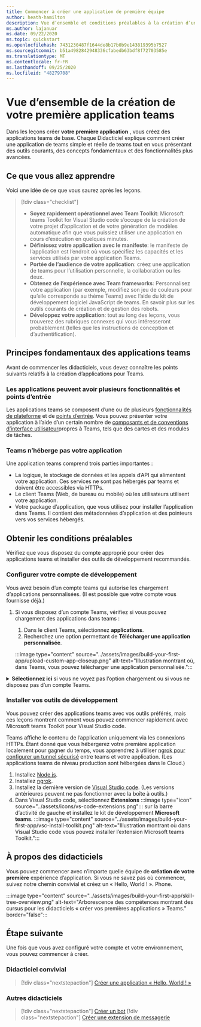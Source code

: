 ```yaml
---
title: Commencer à créer une application de première équipe
author: heath-hamilton
description: Vue d’ensemble et conditions préalables à la création d’une application Microsoft teams
ms.author: lajanuar
ms.date: 09/22/2020
ms.topic: quickstart
ms.openlocfilehash: 7431230487f1644de8b17b0b9e143819395b7527
ms.sourcegitcommit: b51a4982842948336cfabedb63bdf8f72703585e
ms.translationtype: MT
ms.contentlocale: fr-FR
ms.lasthandoff: 09/25/2020
ms.locfileid: "48279708"
---
```

# <a name="build-your-first-teams-app-overview"></a>Vue d’ensemble de la création de votre première application teams

Dans les leçons créer **votre première application** , vous créez des applications teams de base. Chaque Didacticiel explique comment créer une application de teams simple et réelle de teams tout en vous présentant des outils courants, des concepts fondamentaux et des fonctionnalités plus avancées.

## <a name="what-youll-learn"></a>Ce que vous allez apprendre

Voici une idée de ce que vous saurez après les leçons.

> [!div class="checklist"]
  >
  > * **Soyez rapidement opérationnel avec Team Toolkit**: Microsoft teams Toolkit for Visual Studio code s’occupe de la création de votre projet d’application et de votre génération de modèles automatique afin que vous puissiez utiliser une application en cours d’exécution en quelques minutes.
  > * **Définissez votre application avec le manifeste**: le manifeste de l’application est l’endroit où vous spécifiez les capacités et les services utilisés par votre application Teams.
  > * **Portée de l’audience de votre application**: créez une application de teams pour l’utilisation personnelle, la collaboration ou les deux.
  > * **Obtenez de l’expérience avec Team frameworks**: Personnalisez votre application (par exemple, modifiez son jeu de couleurs pour qu’elle corresponde au thème Teams) avec l’aide du kit de développement logiciel JavaScript de teams. En savoir plus sur les outils courants de création et de gestion des robots.
  > * **Développez votre application**: tout au long des leçons, vous trouverez des rubriques connexes qui vous intéresseront probablement (telles que les instructions de conception et d’authentification).

## <a name="teams-app-fundamentals"></a>Principes fondamentaux des applications teams

Avant de commencer les didacticiels, vous devez connaître les points suivants relatifs à la création d’applications pour Teams.

### <a name="apps-can-have-multiple-capabilities-and-entry-points"></a>Les applications peuvent avoir plusieurs fonctionnalités et points d’entrée

Les applications teams se composent d’une ou de plusieurs [fonctionnalités de plateforme](../concepts/capabilities-overview.md) et de [points d’entrée](../concepts/extensibility-points.md). Vous pouvez présenter votre application à l’aide d’un certain nombre de [composants et de conventions d’interface utilisateur](../concepts/extensibility-points.md#ui-components)propres à Teams, tels que des cartes et des modules de tâches.

### <a name="teams-doesnt-host-your-app"></a>Teams n’héberge pas votre application

Une application teams comprend trois parties importantes :

* La logique, le stockage de données et les appels d’API qui alimentent votre application. Ces services ne sont pas hébergés par teams et doivent être accessibles via HTTPs.
* Le client Teams (Web, de bureau ou mobile) où les utilisateurs utilisent votre application.
* Votre package d’application, que vous utilisez pour installer l’application dans Teams. Il contient des métadonnées d’application et des pointeurs vers vos services hébergés.

## <a name="get-prerequisites"></a>Obtenir les conditions préalables

Vérifiez que vous disposez du compte approprié pour créer des applications teams et installer des outils de développement recommandés.

### <a name="set-up-your-development-account"></a>Configurer votre compte de développement

Vous avez besoin d’un compte teams qui autorise les chargement d’applications personnalisées. (Il est possible que votre compte vous fournisse déjà.)

1. Si vous disposez d’un compte Teams, vérifiez si vous pouvez chargement des applications dans teams :
    1. Dans le client Teams, sélectionnez **applications**.
    1. Recherchez une option permettant de **Télécharger une application personnalisée**.

    :::image type="content" source="../assets/images/build-your-first-app/upload-custom-app-closeup.png" alt-text="Illustration montrant où, dans Teams, vous pouvez télécharger une application personnalisée.":::

<!-- markdownlint-disable MD033 -->
<details>

<summary><b>Sélectionnez ici</b> si vous ne voyez pas l’option chargement ou si vous ne disposez pas d’un compte Teams.</summary>

Vous pouvez obtenir un compte de test gratuit teams qui autorise l’application chargement en rejoignant le programme de développement Microsoft 365. (Le processus d’inscription prend environ deux minutes.)

1. Accédez au [programme de développement Microsoft 365](https://developer.microsoft.com/microsoft-365/dev-program).
1. Sélectionnez **rejoindre** et suivez les instructions à l’écran.
1. Lorsque vous accédez à l’écran d’accueil, sélectionnez **configurer l’abonnement E5**.
1. Configurez votre compte d’administrateur. Une fois que vous avez terminé, un écran semblable à celui-ci s’affiche.
:::image type="content" source="../assets/images/build-your-first-app/dev-program-subscription.png" alt-text="Exemple de ce que vous voyez après vous être inscrit au programme pour les développeurs Microsoft 365.":::
1. Connectez-vous à teams à l’aide du compte d’administrateur que vous venez de configurer.
1. Vérifiez si vous disposez maintenant de l’option **Télécharger une application personnalisée** .

</details>

### <a name="install-your-development-tools"></a>Installer vos outils de développement

Vous pouvez créer des applications teams avec vos outils préférés, mais ces leçons montrent comment vous pouvez commencer rapidement avec Microsoft teams Toolkit pour Visual Studio code.

Teams affiche le contenu de l’application uniquement via les connexions HTTPs. Étant donné que vous hébergerez votre première application localement pour gagner du temps, vous apprendrez à utiliser [ngrok pour configurer un tunnel sécurisé](../concepts/build-and-test/debug.md#locally-hosted) entre teams et votre application. (Les applications teams de niveau production sont hébergées dans le Cloud.)

1. Installez [Node.js](https://nodejs.org/en/).
1. Installez [ngrok](https://ngrok.com/download).
1. Installez la dernière version de [Visual Studio code](https://code.visualstudio.com/download). (Les versions antérieures peuvent ne pas fonctionner avec la boîte à outils.)
1. Dans Visual Studio code, sélectionnez **Extensions** :::image type="icon" source="../assets/icons/vs-code-extensions.png"::: sur la barre d’activité de gauche et installez le kit de développement **Microsoft teams**.
    :::image type="content" source="../assets/images/build-your-first-app/vsc-install-toolkit.png" alt-text="Illustration montrant où dans Visual Studio code vous pouvez installer l’extension Microsoft teams Toolkit.":::

## <a name="about-the-tutorials"></a>À propos des didacticiels

Vous pouvez commencer avec n’importe quelle équipe de **création de votre première** expérience d’application. Si vous ne savez pas où commencer, suivez notre chemin convivial et créez un « Hello, World ! ». Phone.

:::image type="content" source="../assets/images/build-your-first-app/skill-tree-overview.png" alt-text="Arborescence des compétences montrant des cursus pour les didacticiels « créer vos premières applications » Teams." border="false":::

## <a name="next-step"></a>Étape suivante

Une fois que vous avez configuré votre compte et votre environnement, vous pouvez commencer à créer.

### <a name="beginner-friendly-tutorial"></a>Didacticiel convivial

> [!div class="nextstepaction"]
> [Créer une application « Hello, World ! »](../build-your-first-app/build-and-run.md)

### <a name="other-tutorials"></a>Autres didacticiels

> [!div class="nextstepaction"]
> [Créer un bot](../build-your-first-app/build-bot.md)
> [!div class="nextstepaction"]
> [Créer une extension de messagerie](../build-your-first-app/build-messaging-extension.md)
